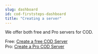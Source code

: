 ```yaml
---
slug: dashboard
id: cod-firststeps-dashboard
title: "Creating a server"
---
```


We offer both free and Pro servers for COD.

Free: [Create a free COD Server](https://fshost.me/free/cod)<br />
Pro: [Create a Pro COD Server](https://fshost.me/pro/pricing/cod)
